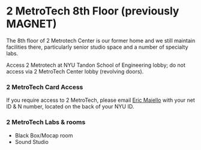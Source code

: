 # 2 MetroTech 8th Floor (previously MAGNET)

The 8th floor of 2 Metrotech Center is our former home and we still maintain facilities there, particularly senior studio space and a number of specialty labs. 

Access 2 Metrotech at NYU Tandon School of Engineering lobby; do not access via 2 MetroTech Center lobby \(revolving doors\).

### 2 MetroTech Card Access

If you require access to 2 MetroTech, please email [Eric Maiello](mailto:eric.maiello@nyu.edu) with your net ID & N number, located on the back of your NYU ID.

### 2 MetroTech Labs & rooms
* Black Box/Mocap room
* Sound Studio